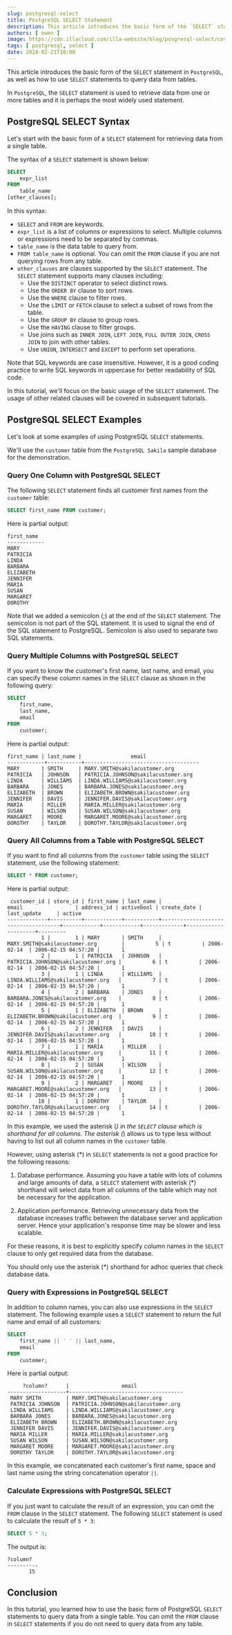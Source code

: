 ```yaml
---
slug: postgresql-select 
title: PostgreSQL SELECT Statement
description: This article introduces the basic form of the `SELECT` statement in `PostgreSQL`, as well as how to use `SELECT` statements to query data from tables. In `PostgreSQL`, the `SELECT` statement is used to retrieve data from one or more tables and it is perhaps the most widely used statement.
authors: [ owen ]
image: https://cdn.illacloud.com/illa-website/blog/posgresql-select/cover.webp 
tags: [ postgresql, select ]
date: 2024-02-21T10:00  
---
```


This article introduces the basic form of the `SELECT` statement in `PostgreSQL`, as well as how to use `SELECT` statements to query data from tables.

In `PostgreSQL`, the `SELECT` statement is used to retrieve data from one or more tables and it is perhaps the most widely used statement.

## PostgreSQL SELECT Syntax

Let's start with the basic form of a `SELECT` statement for retrieving data from a single table.

The syntax of a `SELECT` statement is shown below:

```sql
SELECT
    expr_list
FROM 
    table_name
[other_clauses];
```

In this syntax:

- `SELECT` and `FROM` are keywords.
- `expr_list` is a list of columns or expressions to select. Multiple columns or expressions need to be separated by commas.
- `table_name` is the data table to query from.
- `FROM table_name` is optional. You can omit the `FROM` clause if you are not querying rows from any table.
- `other_clauses` are clauses supported by the `SELECT` statement. The `SELECT` statement supports many clauses including:
    - Use the `DISTINCT` operator to select distinct rows.
    - Use the `ORDER BY` clause to sort rows.
    - Use the `WHERE` clause to filter rows.
    - Use the `LIMIT` or `FETCH` clause to select a subset of rows from the table.
    - Use the `GROUP BY` clause to group rows.
    - Use the `HAVING` clause to filter groups.
    - Use joins such as `INNER JOIN`, `LEFT JOIN`, `FULL OUTER JOIN`, `CROSS JOIN` to join with other tables.
    - Use `UNION`, `INTERSECT` and `EXCEPT` to perform set operations.

Note that SQL keywords are case insensitive. However, it is a good coding practice to write SQL keywords in uppercase for better readability of SQL code.

In this tutorial, we'll focus on the basic usage of the `SELECT` statement. The usage of other related clauses will be covered in subsequent tutorials.

## PostgreSQL SELECT Examples

Let's look at some examples of using PostgreSQL `SELECT` statements.

We'll use the `customer` table from the `PostgreSQL Sakila` sample database for the demonstration.

### Query One Column with PostgreSQL SELECT

The following `SELECT` statement finds all customer first names from the `customer` table:

```sql
SELECT first_name FROM customer;
```

Here is partial output:

```
first_name
------------  
MARY
PATRICIA
LINDA
BARBARA
ELIZABETH
JENNIFER
MARIA  
SUSAN
MARGARET
DOROTHY
```

Note that we added a semicolon (;) at the end of the `SELECT` statement. The semicolon is not part of the SQL statement. It is used to signal the end of the SQL statement to PostgreSQL. Semicolon is also used to separate two SQL statements.

### Query Multiple Columns with PostgreSQL SELECT

If you want to know the customer's first name, last name, and email, you can specify these column names in the `SELECT` clause as shown in the following query:

```sql
SELECT
    first_name,
    last_name,
    email
FROM
    customer; 
```

Here is partial output:

```
first_name | last_name |                email                
------------+-----------+-------------------------------------
MARY       | SMITH     | MARY.SMITH@sakilacustomer.org       
PATRICIA   | JOHNSON   | PATRICIA.JOHNSON@sakilacustomer.org
LINDA      | WILLIAMS  | LINDA.WILLIAMS@sakilacustomer.org   
BARBARA    | JONES     | BARBARA.JONES@sakilacustomer.org    
ELIZABETH  | BROWN     | ELIZABETH.BROWN@sakilacustomer.org  
JENNIFER   | DAVIS     | JENNIFER.DAVIS@sakilacustomer.org   
MARIA      | MILLER    | MARIA.MILLER@sakilacustomer.org     
SUSAN      | WILSON    | SUSAN.WILSON@sakilacustomer.org     
MARGARET   | MOORE     | MARGARET.MOORE@sakilacustomer.org   
DOROTHY    | TAYLOR    | DOROTHY.TAYLOR@sakilacustomer.org
```

### Query All Columns from a Table with PostgreSQL SELECT

If you want to find all columns from the `customer` table using the `SELECT` statement, use the following statement:

```sql 
SELECT * FROM customer;
```

Here is partial output:

```
 customer_id | store_id | first_name | last_name |                email                 | address_id | activebool | create_date |     last_update     | active   
-------------+----------+------------+-----------+-------------------------------------+------------+------------+-------------+---------------------+---------
           1 |        1 | MARY       | SMITH     | MARY.SMITH@sakilacustomer.org        |          5 | t          | 2006-02-14  | 2006-02-15 04:57:20 |       1
           2 |        1 | PATRICIA   | JOHNSON   | PATRICIA.JOHNSON@sakilacustomer.org |          6 | t          | 2006-02-14  | 2006-02-15 04:57:20 |       1
           3 |        1 | LINDA      | WILLIAMS  | LINDA.WILLIAMS@sakilacustomer.org   |          7 | t          | 2006-02-14  | 2006-02-15 04:57:20 |       1
           4 |        2 | BARBARA    | JONES     | BARBARA.JONES@sakilacustomer.org    |          8 | t          | 2006-02-14  | 2006-02-15 04:57:20 |       1
           5 |        1 | ELIZABETH  | BROWN     | ELIZABETH.BROWN@sakilacustomer.org  |          9 | t          | 2006-02-14  | 2006-02-15 04:57:20 |       1
           6 |        2 | JENNIFER   | DAVIS     | JENNIFER.DAVIS@sakilacustomer.org   |         10 | t          | 2006-02-14  | 2006-02-15 04:57:20 |       1
           7 |        1 | MARIA      | MILLER    | MARIA.MILLER@sakilacustomer.org     |         11 | t          | 2006-02-14  | 2006-02-15 04:57:20 |       1
           8 |        2 | SUSAN      | WILSON    | SUSAN.WILSON@sakilacustomer.org     |         12 | t          | 2006-02-14  | 2006-02-15 04:57:20 |       1
           9 |        2 | MARGARET   | MOORE     | MARGARET.MOORE@sakilacustomer.org   |         13 | t          | 2006-02-14  | 2006-02-15 04:57:20 |       1
          10 |        1 | DOROTHY    | TAYLOR    | DOROTHY.TAYLOR@sakilacustomer.org   |         14 | t          | 2006-02-14  | 2006-02-15 04:57:20 |       1
```

In this example, we used the asterisk (*) in the `SELECT` clause which is shorthand for all columns. The asterisk (*) allows us to type less without having to list out all column names in the `customer` table.

However, using asterisk (*) in `SELECT` statements is not a good practice for the following reasons:

1. Database performance. Assuming you have a table with lots of columns and large amounts of data, a `SELECT` statement with asterisk (*) shorthand will select data from all columns of the table which may not be necessary for the application.

2. Application performance. Retrieving unnecessary data from the database increases traffic between the database server and application server. Hence your application's response time may be slower and less scalable.

For these reasons, it is best to explicitly specify column names in the `SELECT` clause to only get required data from the database.

You should only use the asterisk (*) shorthand for adhoc queries that check database data.

### Query with Expressions in PostgreSQL SELECT

In addition to column names, you can also use expressions in the `SELECT` statement. The following example uses a `SELECT` statement to return the full name and email of all customers:

```sql
SELECT
    first_name || ' ' || last_name, 
    email
FROM
    customer;
```

Here is partial output:

```
     ?column?      |                 email                 
-------------------+-------------------------------------
 MARY SMITH        | MARY.SMITH@sakilacustomer.org
 PATRICIA JOHNSON  | PATRICIA.JOHNSON@sakilacustomer.org  
 LINDA WILLIAMS    | LINDA.WILLIAMS@sakilacustomer.org
 BARBARA JONES     | BARBARA.JONES@sakilacustomer.org
 ELIZABETH BROWN   | ELIZABETH.BROWN@sakilacustomer.org
 JENNIFER DAVIS    | JENNIFER.DAVIS@sakilacustomer.org
 MARIA MILLER      | MARIA.MILLER@sakilacustomer.org
 SUSAN WILSON      | SUSAN.WILSON@sakilacustomer.org
 MARGARET MOORE    | MARGARET.MOORE@sakilacustomer.org
 DOROTHY TAYLOR    | DOROTHY.TAYLOR@sakilacustomer.org   
```

In this example, we concatenated each customer's first name, space and last name using the string concatenation operator `||`.

### Calculate Expressions with PostgreSQL SELECT

If you just want to calculate the result of an expression, you can omit the `FROM` clause in the `SELECT` statement. The following `SELECT` statement is used to calculate the result of `5 * 3`:

```sql 
SELECT 5 * 3;
```

The output is:

```
?column?
----------
       15
```

## Conclusion

In this tutorial, you learned how to use the basic form of PostgreSQL `SELECT` statements to query data from a single table. You can omit the `FROM` clause in `SELECT` statements if you do not need to query data from any table.